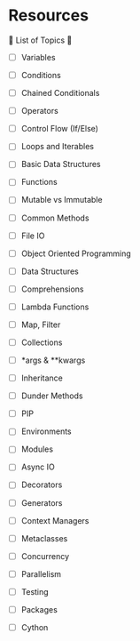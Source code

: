 # Resources

📘 List of Topics 📘    
- [ ] Variables    
- [ ] Conditions    
- [ ] Chained Conditionals    
- [ ] Operators    
- [ ] Control Flow (If/Else)    
- [ ] Loops and Iterables    
- [ ] Basic Data Structures    
- [ ] Functions    
- [ ] Mutable vs Immutable    
- [ ] Common Methods    
- [ ] File IO    
    
- [ ] Object Oriented Programming    
- [ ] Data Structures    
- [ ] Comprehensions     
- [ ] Lambda Functions    
- [ ] Map, Filter    
- [ ] Collections    
- [ ] *args & **kwargs    
- [ ] Inheritance    
- [ ] Dunder Methods    
- [ ] PIP    
- [ ] Environments    
- [ ] Modules    
- [ ] Async IO    
    
- [ ] Decorators    
- [ ] Generators     
- [ ] Context Managers    
- [ ] Metaclasses    
- [ ] Concurrency     
- [ ] Parallelism     
- [ ] Testing    
- [ ] Packages    
- [ ] Cython    
    
